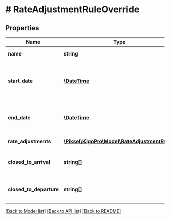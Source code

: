 # # RateAdjustmentRuleOverride

## Properties

Name | Type | Description | Notes
------------ | ------------- | ------------- | -------------
**name** | **string** | Name of the override | [optional] 
**start_date** | [**\DateTime**](\DateTime.md) | Start date of the period when the rule is applied | [optional] 
**end_date** | [**\DateTime**](\DateTime.md) | End date of the period when the rule is applied | [optional] 
**rate_adjustments** | [**\Piksel\KigoPro\Model\RateAdjustmentRule[]**](RateAdjustmentRule.md) | Rate adjustments | [optional] 
**closed_to_arrival** | **string[]** | Days of the week when cannot check in | [optional] 
**closed_to_departure** | **string[]** | Days of the week when cannot check out | [optional] 

[[Back to Model list]](../../README.md#documentation-for-models) [[Back to API list]](../../README.md#documentation-for-api-endpoints) [[Back to README]](../../README.md)



